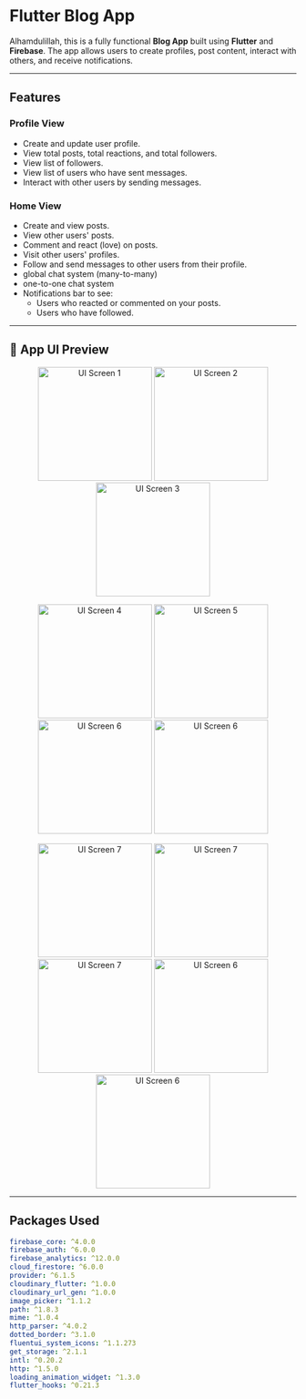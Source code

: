 # Flutter Blog App

Alhamdulillah, this is a fully functional **Blog App** built using **Flutter** and **Firebase**. The app allows users to create profiles, post content, interact with others, and receive notifications.

---

## Features

### Profile View
- Create and update user profile.
- View total posts, total reactions, and total followers.
- View list of followers.
- View list of users who have sent messages.
- Interact with other users by sending messages.

### Home View
- Create and view posts.
- View other users' posts.
- Comment and react (love) on posts.
- Visit other users' profiles.
- Follow and send messages to other users from their profile.
- global chat system (many-to-many)
- one-to-one chat system
- Notifications bar to see:
  - Users who reacted or commented on your posts.
  - Users who have followed.

---
## 📸 App UI Preview

<p align="center">
  <img src="lib/assets/appUi/login.png" alt="UI Screen 1" width="200"/>
  <img src="lib/assets/appUi/register.png" alt="UI Screen 2" width="200"/>
  <img src="lib/assets/appUi/profile.png" alt="UI Screen 3" width="200"/>
</p>

<p align="center">
  <img src="lib/assets/appUi/allFollowers.png" alt="UI Screen 4" width="200"/>
  <img src="lib/assets/appUi/AllMessages.png" alt="UI Screen 5" width="200"/>
  <img src="lib/assets/appUi/home.png" alt="UI Screen 6" width="200"/>
  <img src="lib/assets/appUi/comment.png" alt="UI Screen 6" width="200"/>
</p>

<p align="center">
  <img src="lib/assets/appUi/home_user_profile.png" alt="UI Screen 7" width="200"/>
  <img src="lib/assets/appUi/one_to_one_chat.png" alt="UI Screen 7" width="200"/>
  <img src="lib/assets/appUi/global_chatroom.png" alt="UI Screen 7" width="200"/>
  <img src="lib/assets/appUi/react_notif.png" alt="UI Screen 6" width="200"/>
  <img src="lib/assets/appUi/following_notif.png" alt="UI Screen 6" width="200"/>
</p>

---
## Packages Used

```yaml
firebase_core: ^4.0.0
firebase_auth: ^6.0.0
firebase_analytics: ^12.0.0
cloud_firestore: ^6.0.0
provider: ^6.1.5
cloudinary_flutter: ^1.0.0
cloudinary_url_gen: ^1.0.0
image_picker: ^1.1.2
path: ^1.8.3
mime: ^1.0.4
http_parser: ^4.0.2
dotted_border: ^3.1.0
fluentui_system_icons: ^1.1.273
get_storage: ^2.1.1
intl: ^0.20.2
http: ^1.5.0
loading_animation_widget: ^1.3.0
flutter_hooks: ^0.21.3
